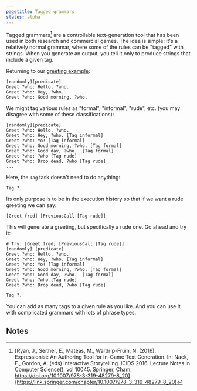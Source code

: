 ```yaml
---
pagetitle: Tagged grammars
status: alpha
---
```

Tagged grammars[^tg] are a controllable text-generation tool that has been used in both research and commercial games.  The idea is simple: it's a relatively normal grammar, where some of the rules can be "tagged" with strings.  When you generate an output, you tell it only to produce strings that include a given tag.

Returning to our [greeting example](parameterized_grammars):
```step
[randomly][predicate]
Greet ?who: Hello, ?who.
Greet ?who: Hey, ?who.
Greet ?who: Good morning, ?who.
```
We might tag various rules as "formal", "informal", "rude", etc. (you may disagree with some of these classifications):
```step
[randomly][predicate]
Greet ?who: Hello, ?who. 
Greet ?who: Hey, ?who. [Tag informal]
Greet ?who: Yo! [Tag informal]
Greet ?who: Good morning, ?who. [Tag formal]
Greet ?who: Good day, ?who.  [Tag formal]
Greet ?who: ?who [Tag rude]
Greet ?who: Drop dead, ?who [Tag rude]
...
```
Here, the `Tag` task doesn't need to do anything:
```step
Tag ?.
```
Its only purpose is to be in the execution history so that if we want a rude greeting we can say:
```step
[Greet fred] [PreviousCall [Tag rude]]
```
This will generate a greeting, but specifically a rude one.  Go ahead and try it:
```Step
# Try: [Greet fred] [PreviousCall [Tag rude]]
[randomly] [predicate]
Greet ?who: Hello, ?who. 
Greet ?who: Hey, ?who. [Tag informal]
Greet ?who: Yo! [Tag informal]
Greet ?who: Good morning, ?who. [Tag formal]
Greet ?who: Good day, ?who.  [Tag formal]
Greet ?who: ?who [Tag rude]
Greet ?who: Drop dead, ?who [Tag rude]

Tag ?.
```
You can add as many tags to a given rule as you like.  And you can use it with complicated grammars with lots of phrase types.


## Notes

[^tg]: [Ryan, J., Seither, E., Mateas, M., Wardrip-Fruin, N. (2016). Expressionist: An Authoring Tool for In-Game Text Generation. In: Nack, F., Gordon, A. (eds) Interactive Storytelling. ICIDS 2016. Lecture Notes in Computer Science(), vol 10045. Springer, Cham. https://doi.org/10.1007/978-3-319-48279-8_20](https://link.springer.com/chapter/10.1007/978-3-319-48279-8_20)